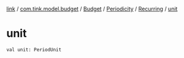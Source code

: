 [link](../../../../index.md) / [com.tink.model.budget](../../../index.md) / [Budget](../../index.md) / [Periodicity](../index.md) / [Recurring](index.md) / [unit](./unit.md)

# unit

`val unit: PeriodUnit`